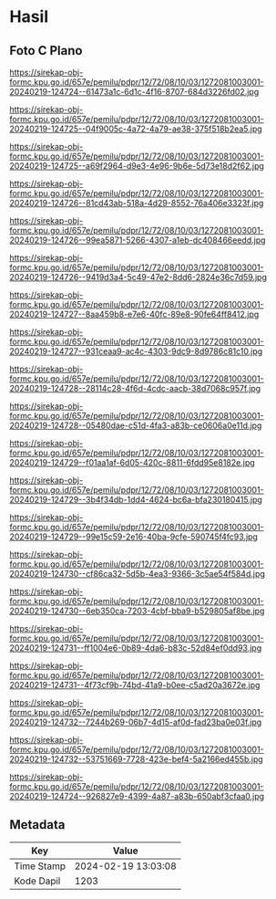 # Hasil

## Foto C Plano

https://sirekap-obj-formc.kpu.go.id/657e/pemilu/pdpr/12/72/08/10/03/1272081003001-20240219-124724--61473a1c-6d1c-4f16-8707-684d3226fd02.jpg

https://sirekap-obj-formc.kpu.go.id/657e/pemilu/pdpr/12/72/08/10/03/1272081003001-20240219-124725--04f9005c-4a72-4a79-ae38-375f518b2ea5.jpg

https://sirekap-obj-formc.kpu.go.id/657e/pemilu/pdpr/12/72/08/10/03/1272081003001-20240219-124725--a69f2964-d9e3-4e96-9b6e-5d73e18d2f62.jpg

https://sirekap-obj-formc.kpu.go.id/657e/pemilu/pdpr/12/72/08/10/03/1272081003001-20240219-124726--81cd43ab-518a-4d29-8552-76a406e3323f.jpg

https://sirekap-obj-formc.kpu.go.id/657e/pemilu/pdpr/12/72/08/10/03/1272081003001-20240219-124726--99ea5871-5266-4307-a1eb-dc408466eedd.jpg

https://sirekap-obj-formc.kpu.go.id/657e/pemilu/pdpr/12/72/08/10/03/1272081003001-20240219-124726--9419d3a4-5c49-47e2-8dd6-2824e36c7d59.jpg

https://sirekap-obj-formc.kpu.go.id/657e/pemilu/pdpr/12/72/08/10/03/1272081003001-20240219-124727--8aa459b8-e7e6-40fc-89e8-90fe64ff8412.jpg

https://sirekap-obj-formc.kpu.go.id/657e/pemilu/pdpr/12/72/08/10/03/1272081003001-20240219-124727--931ceaa9-ac4c-4303-9dc9-8d9786c81c10.jpg

https://sirekap-obj-formc.kpu.go.id/657e/pemilu/pdpr/12/72/08/10/03/1272081003001-20240219-124728--28114c28-4f6d-4cdc-aacb-38d7068c957f.jpg

https://sirekap-obj-formc.kpu.go.id/657e/pemilu/pdpr/12/72/08/10/03/1272081003001-20240219-124728--05480dae-c51d-4fa3-a83b-ce0606a0e11d.jpg

https://sirekap-obj-formc.kpu.go.id/657e/pemilu/pdpr/12/72/08/10/03/1272081003001-20240219-124729--f01aa1af-6d05-420c-8811-6fdd95e8182e.jpg

https://sirekap-obj-formc.kpu.go.id/657e/pemilu/pdpr/12/72/08/10/03/1272081003001-20240219-124729--3b4f34db-1dd4-4624-bc6a-bfa230180415.jpg

https://sirekap-obj-formc.kpu.go.id/657e/pemilu/pdpr/12/72/08/10/03/1272081003001-20240219-124729--99e15c59-2e16-40ba-9cfe-590745f4fc93.jpg

https://sirekap-obj-formc.kpu.go.id/657e/pemilu/pdpr/12/72/08/10/03/1272081003001-20240219-124730--cf86ca32-5d5b-4ea3-9366-3c5ae54f584d.jpg

https://sirekap-obj-formc.kpu.go.id/657e/pemilu/pdpr/12/72/08/10/03/1272081003001-20240219-124730--6eb350ca-7203-4cbf-bba9-b529805af8be.jpg

https://sirekap-obj-formc.kpu.go.id/657e/pemilu/pdpr/12/72/08/10/03/1272081003001-20240219-124731--ff1004e6-0b89-4da6-b83c-52d84ef0dd93.jpg

https://sirekap-obj-formc.kpu.go.id/657e/pemilu/pdpr/12/72/08/10/03/1272081003001-20240219-124731--4f73cf9b-74bd-41a9-b0ee-c5ad20a3672e.jpg

https://sirekap-obj-formc.kpu.go.id/657e/pemilu/pdpr/12/72/08/10/03/1272081003001-20240219-124732--7244b269-06b7-4d15-af0d-fad23ba0e03f.jpg

https://sirekap-obj-formc.kpu.go.id/657e/pemilu/pdpr/12/72/08/10/03/1272081003001-20240219-124732--53751669-7728-423e-bef4-5a2166ed455b.jpg

https://sirekap-obj-formc.kpu.go.id/657e/pemilu/pdpr/12/72/08/10/03/1272081003001-20240219-124724--926827e9-4399-4a87-a83b-650abf3cfaa0.jpg


## Metadata

| Key        | Value               |
| ---------- | ------------------- |
| Time Stamp | 2024-02-19 13:03:08 |
| Kode Dapil | 1203                |



